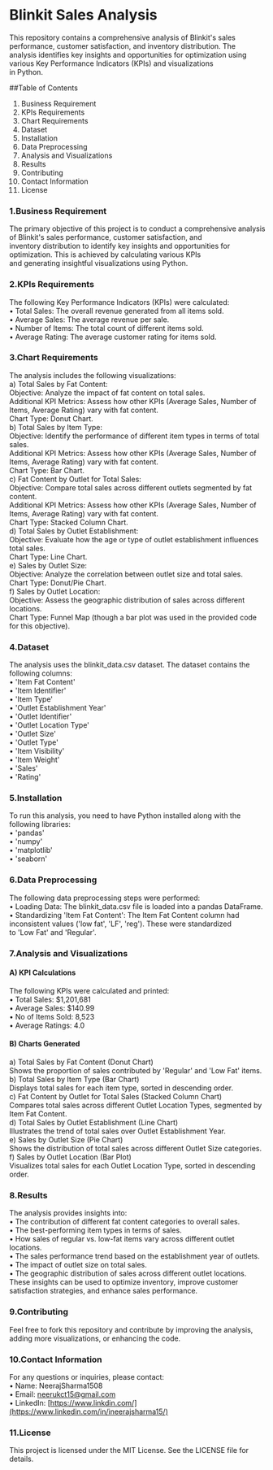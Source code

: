 # Blinkit Sales Analysis <br>
This repository contains a comprehensive analysis of Blinkit's sales performance, customer satisfaction, and inventory distribution. The <br>analysis identifies key insights and opportunities for optimization using various Key Performance Indicators (KPIs) and visualizations<br> in Python.<br>

##Table of Contents<br>
1. Business Requirement<br>
2. KPIs Requirements<br>
3. Chart Requirements<br>
4. Dataset<br>
5. Installation<br>
6. Data Preprocessing<br>
7. Analysis and Visualizations<br>
8. Results<br>
9. Contributing<br>
10. Contact Information<br>
11. License<br>

### 1.Business Requirement<br>
The primary objective of this project is to conduct a comprehensive analysis of Blinkit's sales performance, customer satisfaction, and<br> inventory distribution to identify key insights and opportunities for optimization. This is achieved by calculating various KPIs <br>and generating insightful visualizations using Python.<br>

### 2.KPIs Requirements<br>
The following Key Performance Indicators (KPIs) were calculated:<br>
• Total Sales: The overall revenue generated from all items sold.<br>
• Average Sales: The average revenue per sale.<br>
• Number of Items: The total count of different items sold.<br>
• Average Rating: The average customer rating for items sold.<br>

### 3.Chart Requirements<br>
The analysis includes the following visualizations:<br>
a) Total Sales by Fat Content:<br>
     Objective: Analyze the impact of fat content on total sales.<br>
     Additional KPI Metrics: Assess how other KPIs (Average Sales, Number of Items, Average Rating) vary with fat content.<br>
     Chart Type: Donut Chart.<br>
b) Total Sales by Item Type:<br>
     Objective: Identify the performance of different item types in terms of total sales.<br>
     Additional KPI Metrics: Assess how other KPIs (Average Sales, Number of Items, Average Rating) vary with fat content.<br>
     Chart Type: Bar Chart.<br>
c) Fat Content by Outlet for Total Sales:<br>
     Objective: Compare total sales across different outlets segmented by fat content.<br>
     Additional KPI Metrics: Assess how other KPIs (Average Sales, Number of Items, Average Rating) vary with fat content.<br>
     Chart Type: Stacked Column Chart.<br>
d) Total Sales by Outlet Establishment:<br>
     Objective: Evaluate how the age or type of outlet establishment influences total sales.<br>
     Chart Type: Line Chart.<br>
e) Sales by Outlet Size:<br>
     Objective: Analyze the correlation between outlet size and total sales.<br>
     Chart Type: Donut/Pie Chart.<br>
f) Sales by Outlet Location:<br>
     Objective: Assess the geographic distribution of sales across different locations.<br>
     Chart Type: Funnel Map (though a bar plot was used in the provided code for this objective).<br>

### 4.Dataset<br>
The analysis uses the blinkit_data.csv dataset. The dataset contains the following columns:<br>
• 'Item Fat Content'<br>
• 'Item Identifier'<br>
• 'Item Type'<br>
• 'Outlet Establishment Year'<br>
• 'Outlet Identifier'<br>
• 'Outlet Location Type'<br>
• 'Outlet Size'<br>
• 'Outlet Type'<br>
• 'Item Visibility'<br>
• 'Item Weight'<br>
• 'Sales'<br>
• 'Rating'<br>

### 5.Installation <br>
To run this analysis, you need to have Python installed along with the following libraries:<br>
• 'pandas'<br>
• 'numpy'<br>
• 'matplotlib'<br>
• 'seaborn'<br>

### 6.Data Preprocessing <br>
The following data preprocessing steps were performed:<br>
• Loading Data: The blinkit_data.csv file is loaded into a pandas DataFrame.<br>
• Standardizing 'Item Fat Content': The Item Fat Content column had inconsistent values ('low fat', 'LF', 'reg'). These were standardized<br> to 'Low Fat' and 'Regular'.<br>

### 7.Analysis and Visualizations<br>
#### A) KPI Calculations<br>
The following KPIs were calculated and printed:<br>
• Total Sales: $1,201,681<br>
• Average Sales: $140.99<br>
• No of Items Sold: 8,523<br>
• Average Ratings: 4.0<br>

#### B) Charts Generated<br>
a) Total Sales by Fat Content (Donut Chart)<br>
Shows the proportion of sales contributed by 'Regular' and 'Low Fat' items.<br>
b) Total Sales by Item Type (Bar Chart)<br>
Displays total sales for each item type, sorted in descending order.<br>
c) Fat Content by Outlet for Total Sales (Stacked Column Chart)<br>
Compares total sales across different Outlet Location Types, segmented by Item Fat Content.<br>
d) Total Sales by Outlet Establishment (Line Chart)<br>
Illustrates the trend of total sales over Outlet Establishment Year.<br>
e) Sales by Outlet Size (Pie Chart)<br>
Shows the distribution of total sales across different Outlet Size categories.<br>
f) Sales by Outlet Location (Bar Plot)<br>
Visualizes total sales for each Outlet Location Type, sorted in descending order.<br>

### 8.Results<br>
The analysis provides insights into:<br>
• The contribution of different fat content categories to overall sales.<br>
• The best-performing item types in terms of sales.<br>
• How sales of regular vs. low-fat items vary across different outlet locations.<br>
• The sales performance trend based on the establishment year of outlets.<br>
• The impact of outlet size on total sales.<br>
• The geographic distribution of sales across different outlet locations.<br>
These insights can be used to optimize inventory, improve customer satisfaction strategies, and enhance sales performance.<br>

### 9.Contributing<br>
Feel free to fork this repository and contribute by improving the analysis, adding more visualizations, or enhancing the code.<br>

### 10.Contact Information<br>
For any questions or inquiries, please contact:<br>
• Name: NeerajSharma1508<br>
• Email: neerukct15@gmail.com<br>
• LinkedIn: [https://www.linkdin.com/](https://www.linkedin.com/in/ineerajsharma15/)<br>

### 11.License<br>
This project is licensed under the MIT License. See the LICENSE file for details.<br>
